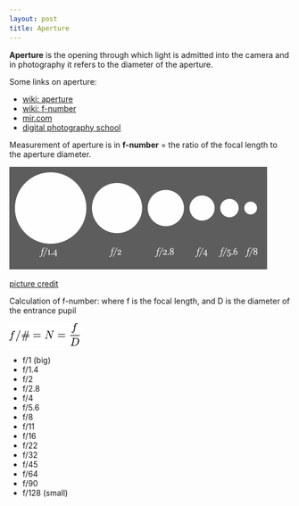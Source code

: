 ```yaml
---
layout: post
title: Aperture
---
```


**Aperture** is the opening through which light is admitted into the camera and in photography it refers to the diameter of the aperture.

Some links on aperture:

- [wiki: aperture](http://en.wikipedia.org/wiki/Aperture)
- [wiki: f-number](http://en.wikipedia.org/wiki/F-number)
- [mir.com](http://www.mir.com.my/rb/photography/fototech/apershutter/aperture.htm)
- [digital photography school](http://digital-photography-school.com/blog/aperture/)

Measurement of aperture is in **f-number** = the ratio of the focal length to the aperture diameter.

![](/img/aperture_f_numbers.jpg "aperture_f_numbers")

[picture credit](http://en.wikipedia.org/wiki/Image:Aperture_diagram.svg)

Calculation of f-number: where f is the focal length, and D is the diameter of the entrance pupil

![](/img/f-number_formula.png "f-number_formula")

- f/1 (big)
- f/1.4
- f/2
- f/2.8
- f/4
- f/5.6
- f/8
- f/11
- f/16
- f/22
- f/32
- f/45
- f/64
- f/90
- f/128 (small)
